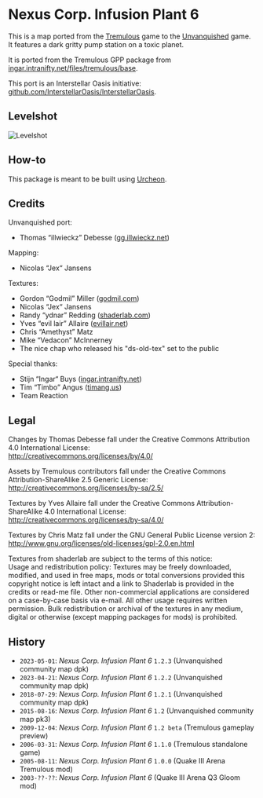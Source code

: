# Nexus Corp. Infusion Plant 6

This is a map ported from the [Tremulous](https://tremulous.net) game to the [Unvanquished](https://unvanquished.net) game. It features a dark gritty pump station on a toxic planet.

It is ported from the Tremulous GPP package from [ingar.intranifty.net/files/tremulous/base](http://ingar.intranifty.net/files/tremulous/base/).

This port is an Interstellar Oasis initiative: [github.com/InterstellarOasis/InterstellarOasis](https://github.com/InterstellarOasis/InterstellarOasis).


## Levelshot

![Levelshot](meta/nexus6/nexus6.webp)


## How-to

This package is meant to be built using [Urcheon](https://github.com/DaemonEngine/Urcheon).


## Credits

Unvanquished port:

* Thomas “illwieckz” Debesse <hidden email="dev [ad] illwieckz.net"/> ([gg.illwieckz.net](https://gg.illwieckz.net))

Mapping:

* Nicolas “Jex“ Jansens <hidden email="jex [ad] orodu.net"/>

Textures:

* Gordon “Godmil” Miller <hidden email="godmil [ad] gmail.com"/> ([godmil.com](https://web.archive.org/web/20181110004551/http://www.godmil.com/))
* Nicolas “Jex“ Jansens <hidden email="jex [ad] orodu.net"/>
* Randy “ydnar” Redding <hidden email="ydnar [ad] shaderlab.com"/> ([shaderlab.com](https://www.shaderlab.com))
* Yves “evil lair” Allaire ([evillair.net](https://evillair.net))
* Chris “Amethyst” Matz
* Mike “Vedacon” McInnerney
* The nice chap who released his "ds-old-tex" set to the public

Special thanks:

* Stijn “Ingar“ Buys <hidden email="ingar [ad] osirion.org"/> ([ingar.intranifty.net](http://ingar.intranifty.net))
* Tim “Timbo” Angus <hidden email="tim [ad] ngus.net"/> ([timang.us](https://timang.us/))
* Team Reaction


## Legal

Changes by Thomas Debesse fall under the Creative Commons Attribution 4.0 International License:  
http://creativecommons.org/licenses/by/4.0/

Assets by Tremulous contributors fall under the Creative Commons Attribution-ShareAlike 2.5 Generic License:  
http://creativecommons.org/licenses/by-sa/2.5/

Textures by Yves Allaire fall under the Creative Commons Attribution-ShareAlike 4.0 International License:  
http://creativecommons.org/licenses/by-sa/4.0/

Textures by Chris Matz fall under the GNU General Public License version 2:  
http://www.gnu.org/licenses/old-licenses/gpl-2.0.en.html

Textures from shaderlab are subject to the terms of this notice:  
Usage and redistribution policy: Textures may be freely downloaded, modified, and used in free maps, mods or total conversions provided this copyright notice is left intact and a link to Shaderlab is provided in the credits or read-me file. Other non-commercial applications are considered on a case-by-case basis via e-mail. All other usage requires written permission. Bulk redistribution or archival of the textures in any medium, digital or otherwise (except mapping packages for mods) is prohibited.


## History

* `2023-05-01`: _Nexus Corp. Infusion Plant 6_ `1.2.3` (Unvanquished community map dpk)
* `2023-04-21`: _Nexus Corp. Infusion Plant 6_ `1.2.2` (Unvanquished community map dpk)
* `2018-07-29`: _Nexus Corp. Infusion Plant 6_ `1.2.1` (Unvanquished community map dpk)
* `2015-08-16`: _Nexus Corp. Infusion Plant 6_ `1.2` (Unvanquished community map pk3)
* `2009-12-04`: _Nexus Corp. Infusion Plant 6_ `1.2 beta` (Tremulous gameplay preview)
* `2006-03-31`: _Nexus Corp. Infusion Plant 6_ `1.1.0` (Tremulous standalone game)
* `2005-08-11`: _Nexus Corp. Infusion Plant 6_ `1.0.0` (Quake Ⅲ Arena Tremulous mod)
* `2003-??-??`: _Nexus Corp. Infusion Plant 6_ (Quake Ⅲ Arena Q3 Gloom mod)
